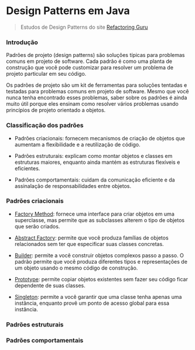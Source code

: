 # Design Patterns em Java

> Estudos de Design Patterns do site [Refactoring Guru](https://refactoring.guru/pt-br/design-patterns)

### Introdução

Padrões de projeto (design patterns) são soluções típicas para problemas comuns em projeto de software. Cada padrão é como uma planta de construção que você pode customizar para resolver um problema de projeto particular em seu código.

Os padrões de projeto são um kit de ferramentas para soluções tentadas e testadas para problemas comuns em projeto de software. Mesmo que você nunca tenha encontrado esses problemas, saber sobre os padrões é ainda muito útil porque eles ensinam como resolver vários problemas usando princípios de projeto orientado a objetos.

### Classificação dos padrões

- Padrões criacionais: fornecem mecanismos de criação de objetos que aumentam a flexibilidade e a reutilização de código.

- Padrões estruturais: explicam como montar objetos e classes em estruturas maiores, enquanto ainda mantém as estruturas flexíveis e eficientes.

- Padrões comportamentais: cuidam da comunicação eficiente e da assinalação de responsabilidades entre objetos.

### Padrões criacionais

- [Factory Method](factoryMethod.md): fornece uma interface para criar objetos em uma superclasse, mas permite que as subclasses alterem o tipo de objetos que serão criados.


- [Abstract Factory](abstractFactory.md): permite que você produza famílias de objetos relacionados sem ter que especificar suas classes concretas.


- [Builder](builder.md): permite a você construir objetos complexos passo a passo. O padrão permite que você produza diferentes tipos e representações de um objeto usando o mesmo código de construção.


- [Prototype](prototype.md): permite copiar objetos existentes sem fazer seu código ficar dependente de suas classes.


- [Singleton](singleton.md): permite a você garantir que uma classe tenha apenas uma instância, enquanto provê um ponto de acesso global para essa instância.

### Padrões estruturais


### Padrões comportamentais

